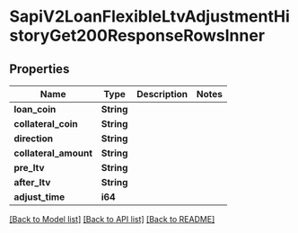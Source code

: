# SapiV2LoanFlexibleLtvAdjustmentHistoryGet200ResponseRowsInner

## Properties

Name | Type | Description | Notes
------------ | ------------- | ------------- | -------------
**loan_coin** | **String** |  | 
**collateral_coin** | **String** |  | 
**direction** | **String** |  | 
**collateral_amount** | **String** |  | 
**pre_ltv** | **String** |  | 
**after_ltv** | **String** |  | 
**adjust_time** | **i64** |  | 

[[Back to Model list]](../README.md#documentation-for-models) [[Back to API list]](../README.md#documentation-for-api-endpoints) [[Back to README]](../README.md)


